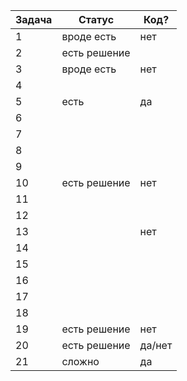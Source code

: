 | Задача | Статус |Код? |
| ------ | ------ | ------ |
| 1 |  вроде есть |  нет  | 
| 2 |  есть решение|    |   
| 3 |  вроде есть  |  нет  |   
| 4 |    |    |    |
| 5 |  есть  |  да  |  нет  | 
| 6 |    |    |    | 
| 7 |    |    |    | 
| 8 |    |   |    |
| 9 |    |    |    |
| 10 |  есть решение | нет   | 
| 11 |   |    |    |
| 12 |   |    |    |
| 13 |   |  нет  |    |
| 14 |   |    |    |
| 15 |   |    |    |
| 16 |   |    |    |
| 17 |   |    |    |
| 18 |   |    |    |
| 19 |  есть решение |  нет   | 
| 20 | есть решение  |  да/нет |    |
| 21 | сложно |   да |    |


    
    
